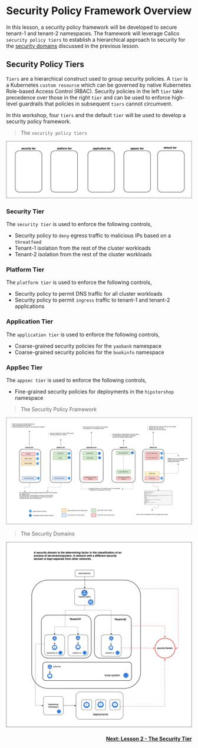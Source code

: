 # Security Policy Framework Overview

In this lesson, a security policy framework will be developed to secure tenant-1 and tenant-2 namespaces. The framework will leverage Calico `security policy tiers` to establish a hierarchical approach to security for the [security domains](https://github.com/tigera-cs/quickstart-self-service/blob/main/modules/module-3-introduction.md) discussed in the previous lesson. 

## Security Policy Tiers

`Tiers` are a hierarchical construct used to group security policies. A `tier` is a Kubernetes `custom resource` which can be governed by native Kubernetes Role-based Access Control (RBAC). Security policies in the left `tier` take precedence over those in the right `tier` and can be used to enforce high-level guardrails that policies in subsequent `tiers` cannot circumvent. 

 In this workshop, four `tiers` and the default `tier` will be used to develop a security policy framework. 

 > The `security policy tiers`

![tiers](images/security-policy-framework-tier-1.drawio.png)

### Security Tier

The `security tier` is used to enforce the following controls,

- Security policy to `deny` egress traffic to malicious IPs based on a `threatfeed`
- Tenant-1 isolation from the rest of the cluster workloads
- Tenant-2 isolation from the rest of the cluster workloads

### Platform Tier

The `platform tier` is used to enforce the following controls,

- Security policy to permit DNS traffic for all cluster workloads
- Security policy to permit `ingress` traffic to tenant-1 and tenant-2 applications

### Application Tier

The `application tier` is used to enforce the following controls,

- Coarse-grained security policies for the `yaobank` namespace
- Coarse-grained security policies for the `bookinfo` namespace

### AppSec Tier

The `appsec tier` is used to enforce the following controls,

- Fine-grained security policies for deployments in the `hipstershop` namespace

> The Security Policy Framework

![security policy framework](images/security-policy-framework.png)

> The Security Domains

![Security Domains](images/security-domains.png)

#### <div align="right">  [Next: Lesson 2 - The Security Tier](https://github.com/tigera-cs/quickstart-self-service/blob/main/modules/security-tier.md) </div>
